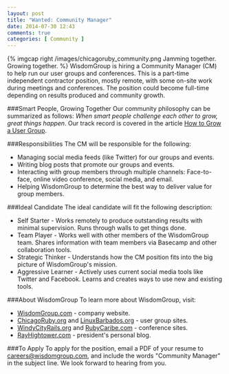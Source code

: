 ```yaml
---
layout: post
title: "Wanted: Community Manager"
date: 2014-07-30 12:43
comments: true
categories: [ Community ]
---
```

{% imgcap right /images/chicagoruby_community.png  Jamming together. Growing together. %}
WisdomGroup is hiring a Community Manager (CM) to help run our user groups and conferences. This is a part-time independent contractor position, mostly remote, with some on-site work during meetings and conferences. The position could become full-time depending on results produced and community growth.

###Smart People, Growing Together
Our community philosophy can be summarized as follows: _When smart people challenge each other to grow, great things happen_. Our track record is  covered in the article [How to Grow a User Group](/blog/2014/05/30/how-to-grow-a-user-group/).
<!--more-->
###Responsibilities
The CM will be responsible for the following:

* Managing social media feeds (like Twitter) for our groups and events.
* Writing blog posts that promote our groups and events. 
* Interacting with group members through multiple channels: Face-to-face, online video conference, social media, and email.
* Helping WisdomGroup to determine the best way to deliver value for group members. 

###Ideal Candidate
The ideal candidate will fit the following description:

* Self Starter - Works remotely to produce outstanding results with minimal supervision. Runs through walls to get things done.
* Team Player - Works well with other members of the WisdomGroup team. Shares information with team members via Basecamp and other collaboration tools.
* Strategic Thinker - Understands how the CM position fits into the big picture of WisdomGroup's mission.
* Aggressive Learner - Actively uses current social media tools like Twitter and Facebook. Learns and creates ways to use new and existing tools.

###About WisdomGroup
To learn more about WisdomGroup, visit:

* [WisdomGroup.com](http://WisdomGroup.com) - company website. 
* [ChicagoRuby.org](http://chicagoruby.org) and [LinuxBarbados.org](http://linuxbarbados.org) - user group sites. 
* [WindyCityRails.org](http://windycityrails.org) and [RubyCaribe.com](http://rubycaribe.com) - conference sites.
* [RayHightower.com](http://rayhightower.com) - president's personal blog. 

###To Apply
To apply for the position, email a PDF of your resume to careers@wisdomgroup.com, and include the words "Community Manager" in the subject line. We look forward to hearing from you.

